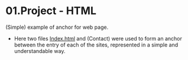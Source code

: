 # 01.Project - HTML
(Simple) example of anchor for web page.

 - Here two files [Index.html](../01.Project-HTML/Index.html) and (Contact) were used to form an anchor between the entry of each of the sites, represented in a simple and understandable way.
